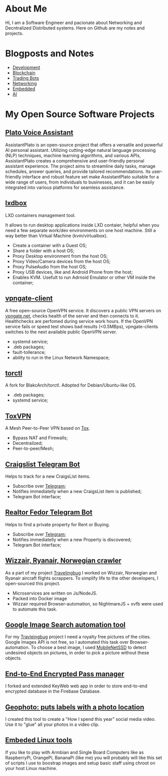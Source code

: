 # About Me
Hi, I am a Software Engineer and pacionate about Networking and Decntralized Distributed systems. Here on Github are my notes and projects.

# Blogposts and Notes
- [Development](notes/Development/README.md)
- [Blockchain](notes/blockchain/README.md)
- [Trading Bots](notes/TradingBot/README.md)
- [Networking](notes/Networking/)
- [Embedded](notes/Embedded/README.md)
- [AI](notes/AI/README.md)


# My Open Source Software Projects

## [Plato Voice Assistant](https://github.com/dzianisv/AssistantPlato)

AssistantPlato is an open-source project that offers a versatile and powerful AI personal assistant. Utilizing cutting-edge natural language processing (NLP) techniques, machine learning algorithms, and various APIs, AssistantPlato creates a comprehensive and user-friendly personal assistant experience. The project aims to streamline daily tasks, manage schedules, answer queries, and provide tailored recommendations. Its user-friendly interface and robust feature set make AssistantPlato suitable for a wide range of users, from individuals to businesses, and it can be easily integrated into various platforms for seamless assistance.

## [lxdbox](https://github.com/dzianisv/lxdbox)
LXD containers management tool.

It allows to run desktop applications inside LXD contaier, helpful when you need a few separate work/dev environments on one host machine. Still a way better than Virtual Machine (kvm/virtualbox).
- Create a container with a Guest OS;
- Share a folder with a host OS;
- Proxy Desktop environment from the host OS;
- Proxy Video/Camera devices from the host OS;
- Proxy PulseAudio from the host OS;
- Proxy USB devices, like and Android Phone from the host;
- Enables KVM. Usefult to run Adrnoid Emulator or other VM inside the container;


## [vpngate-client](https://github.com/dzianisv/vpngate-client)
A free open-source OpenVPN service. It discovers a public VPN servers on [vpngate.net](https://vpngate.net), checks health of the server and then connects to it. Healthchecks are perfomed during service work hours. If the OpenVPN service fails or speed test shows bad results (<0.5MBps), vpngate-clients switches to the next available public OpenVPN server.
- systemd service;
- .deb packages;
- fault-tollerance;
- ability to run in the Linux Network Namespace;

## [torctl](https://github.com/dzianisv/torctl)
A fork for BlakcArch/torctl. Adopted for Debian/Ubuntu-like OS.
- .deb packages;
- systemd service;

## [ToxVPN](https://gitlab.com/dzianisv/toxvpn)
A Mesh Peer-to-Peer VPN based on [Tox](https://tox.chat).
- Bypass NAT and Firewalls;
- Decentrailzed;
- Peer-to-peer/Mesh;

##  [Craigslist Telegram Bot](https://github.com/dzianisv/craigsbot)
Helps to track for a new CraigsList items.
- Subscribe over [Telegram](https://telegram.org);
- Notifies immediatelly when a new CraigsList item is published;
- Telegram Bot interface;


## [Realtor Fedor Telegram Bot](https://gitlab.com/distributex/realtor)
Helps to find a private property for Rent or Buying.

- Subscribe over [Telegram](https://telegram.org);
- Notifies immediatelly when a new Property is discovered;
- Telegram Bot interface;

## [Wizzair, Ryanair, Norwegian crawler](https://gitlab.com/travelingbug/crawler)
As a part of my project [Travelingbug](https://travelingbug.netlify.app) I worked on Wizzair, Norwegian and Ryanair aircraft flights scrappers. To simplify life to the other developers, I open-sourced this project.
- Microservices are written on Js/NodeJS.
- Packed into Docker image
- Wizzair required Browser-automation, so NightmareJS + xvfb were used to automate this task.

## [Google Image Search automation tool](https://gitlab.com/travelingbug/images-scraper)

For my [Travleingbug](https://travelingbug.netlify.app) project I need a royalty free pictures of the cities. Google Images API is not free, so I automated this task over Browser-automation. To choose a best image, I used [MobileNetSSD](https://gitlab.com/travelingbug/object-detection) to detect undesired objects on pictures, in order to pick a picture without these objects.

## [End-to-End Encrypted Pass manager](https://github.com/keeweb/keeweb)
I forked and extended KeyWeb web app in order to store end-to-end encrypted database in the Firebase Database.

## [Geophoto: puts labels with a photo location](https://github.com/dzianisv/geophoto)
I created this tool to create a "How I spend this year" social media video. Use it to "glue" all your photos in a video clip.

## [Embeded Linux tools](https://github.com/dzianisv/utils/blob/master/bin/chroot-arm)
If you  like to play with Armbian and Single Board Computers like as RaspberryPi, OrangePi, BananaPi (like me) you will probably will like this set of scripts I use to boostrap images and setup basic staff using chroot on your host Linux machine.
